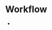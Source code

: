 # Workflow

* [Dependencies]: (dhttps://github.com/Shachar297/Ldap-GoogleAuth/blob/master/server/requirements/dependecies.sh)

